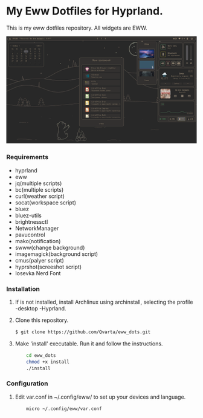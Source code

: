 # My Eww Dotfiles for Hyprland.


This is my eww dotfiles repository. All widgets are EWW.

![preview](eww/images/screenshot/1.jpg)

### Requirements

- hyprland
- eww
- jq(multiple scripts)
- bc(multiple scripts)
- curl(weather script)
- socat(workspace script)
- bluez
- bluez-utils
- brightnessctl
- NetworkManager
- pavucontrol
- mako(notification)
- swww(change background)
- imagemagick(background script)
- cmus(palyer script)
- hyprshot(screeshot script)
- Iosevka Nerd Font

### Installation

1. If is not installed, install Archlinux using archinstall, selecting the profile -desktop -Hyprland.
2. Clone this repository.

	```bash
	$ git clone https://github.com/Qvarta/eww_dots.git
	```

3. Make 'install' executable. Run it and follow the instructions.

	```bash
        cd eww_dots
        chmod +x install
        ./install
	```

### Configuration

1. Edit var.conf in ~/.config/eww/ to set up your devices and language.

	```bash
        micro ~/.config/eww/var.conf
	```



